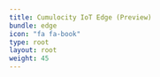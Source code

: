 ```yaml
---
title: Cumulocity IoT Edge (Preview)
bundle: edge
icon: "fa fa-book"
type: root
layout: root
weight: 45
---
```

